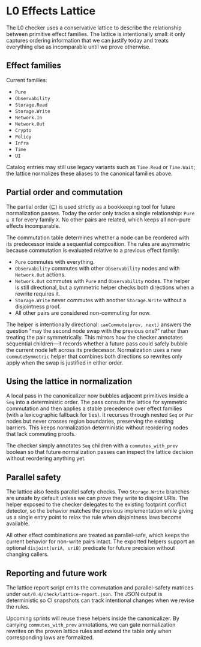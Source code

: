 # L0 Effects Lattice

The L0 checker uses a conservative lattice to describe the relationship between
primitive effect families. The lattice is intentionally small: it only captures
ordering information that we can justify today and treats everything else as
incomparable until we prove otherwise.

## Effect families

Current families:

- `Pure`
- `Observability`
- `Storage.Read`
- `Storage.Write`
- `Network.In`
- `Network.Out`
- `Crypto`
- `Policy`
- `Infra`
- `Time`
- `UI`

Catalog entries may still use legacy variants such as `Time.Read` or
`Time.Wait`; the lattice normalizes these aliases to the canonical families
above.

## Partial order and commutation

The partial order (⊑) is used strictly as a bookkeeping tool for future
normalization passes. Today the order only tracks a single relationship:
`Pure ⊑ X` for every family `X`. No other pairs are related, which keeps all
non-pure effects incomparable.

The commutation table determines whether a node can be reordered with its
predecessor inside a sequential composition. The rules are asymmetric because
commutation is evaluated relative to a previous effect family:

- `Pure` commutes with everything.
- `Observability` commutes with other `Observability` nodes and with
  `Network.Out` actions.
- `Network.Out` commutes with `Pure` and `Observability` nodes. The helper is
  still directional, but a symmetric helper checks both directions when a
  rewrite requires it.
- `Storage.Write` never commutes with another `Storage.Write` without a
  disjointness proof.
- All other pairs are considered non-commuting for now.

The helper is intentionally directional: `canCommute(prev, next)` answers the
question “may the second node swap with the previous one?” rather than treating
the pair symmetrically. This mirrors how the checker annotates sequential
children—it records whether a future pass could safely bubble the current node
left across its predecessor. Normalization uses a new `commuteSymmetric` helper
that combines both directions so rewrites only apply when the swap is justified
in either order.

## Using the lattice in normalization

A local pass in the canonicalizer now bubbles adjacent primitives inside a `Seq`
into a deterministic order. The pass consults the lattice for symmetric
commutation and then applies a stable precedence over effect families (with a
lexicographic fallback for ties). It recurses through nested `Seq` or `Par`
nodes but never crosses region boundaries, preserving the existing
barriers. This keeps normalization deterministic without reordering nodes that
lack commuting proofs.

The checker simply annotates `Seq` children with a `commutes_with_prev` boolean
so that future normalization passes can inspect the lattice decision without
reordering anything yet.

## Parallel safety

The lattice also feeds parallel safety checks. Two `Storage.Write` branches are
unsafe by default unless we can prove they write to disjoint URIs. The helper
exposed to the checker delegates to the existing footprint conflict detector,
so the behavior matches the previous implementation while giving us a single
entry point to relax the rule when disjointness laws become available.

All other effect combinations are treated as parallel-safe, which keeps the
current behavior for non-write pairs intact. The exported helpers support an
optional `disjoint(uriA, uriB)` predicate for future precision without changing
callers.

## Reporting and future work

The lattice report script emits the commutation and parallel-safety matrices
under `out/0.4/check/lattice-report.json`. The JSON output is deterministic so
CI snapshots can track intentional changes when we revise the rules.

Upcoming sprints will reuse these helpers inside the canonicalizer. By carrying
`commutes_with_prev` annotations, we can gate normalization rewrites on the
proven lattice rules and extend the table only when corresponding laws are
formalized.
